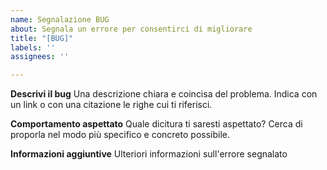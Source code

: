 ```yaml
---
name: Segnalazione BUG
about: Segnala un errore per consentirci di migliorare
title: "[BUG]"
labels: ''
assignees: ''

---
```


**Descrivi il bug**
Una descrizione chiara e coincisa del problema. Indica con un link o con una citazione le righe cui ti riferisci.

**Comportamento aspettato**
Quale dicitura ti saresti aspettato? Cerca di proporla nel modo più specifico e concreto possibile.

**Informazioni aggiuntive**
Ulteriori informazioni sull'errore segnalato
